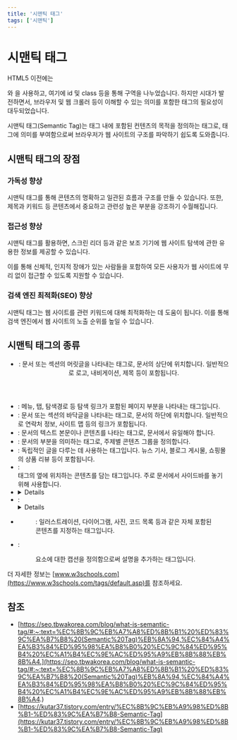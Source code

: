 ```yaml
---
title: '시맨틱 태그'
tags: ['시맨틱']
---
```


# 시맨틱 태그

HTML5 이전에는 <div>와 <span>을 사용하고, 여기에 id 및 class 등을 통해 구역을 나누었습니다. 하지만 시대가 발전하면서, 브라우저 및 웹 크롤러 등이 이해할 수 있는 의미를 포함한 태그의 필요성이 대두되었습니다.

시맨틱 태그(Semantic Tag)는 태그 내에 포함된 컨텐츠의 목적을 정의하는 태그로, 태그에 의미를 부여함으로써 브라우저가 웹 사이트의 구조를 파악하기 쉽도록 도와줍니다. 

## 시맨틱 태그의 장점

### 가독성 향상

시맨틱 태그를 통해 콘텐츠의 명확하고 일관된 흐름과 구조를 만들 수 있습니다. 또한, 제목과 키워드 등 콘텐츠에서 중요하고 관련성 높은 부분을 강조하기 수월해집니다.

### 접근성 향상

시맨틱 태그를 활용하면, 스크린 리더 등과 같은 보조 기기에 웹 사이트 탐색에 관한 유용한 정보를 제공할 수 있습니다.

이를 통해 신체적, 인지적 장애가 있는 사람들을 포함하여 모든 사용자가 웹 사이트에 무리 없이 접근할 수 있도록 지원할 수 있습니다.

### 검색 엔진 최적화(SEO) 향상

시맨틱 태그는 웹 사이트를 관련 키워드에 대해 최적화하는 데 도움이 됩니다. 이를 통해 검색 엔진에서 웹 사이트의 노출 순위를 높일 수 있습니다. 

## 시맨틱 태그의 종류

* <header>: 문서 또는 섹션의 머릿글을 나타내는 태그로, 문서의 상단에 위치합니다. 일반적으로 로고, 내비게이션, 제목 등이 포함됩니다.
* <nav>: 메뉴, 탭, 탐색경로 등 탐색 링크가 포함된 페이지 부분을 나타내는 태그입니다.
* <footer>: 문서 또는 섹션의 바닥글을 나타내는 태그로, 문서의 하단에 위치합니다. 일반적으로 연락처 정보, 사이트 맵 등의 링크가 포함됩니다.
* <main>: 문서의 텍스트 본문이나 콘텐츠를 나타는 태그로, 문서에서 유일해야 합니다.
* <section>: 문서의 부분을 의미하는 태그로, 주제별 콘텐츠 그룹을 정의합니다.
* <article>: 독립적인 글을 다루는 데 사용하는 태그입니다. 뉴스 기사, 블로그 게시물, 쇼핑몰의 상품 리뷰 등이 포함됩니다.
* <aside>: <main> 태그의 옆에 위치하는 콘텐츠를 담는 태그입니다. 주로 문서에서 사이드바를 놓기 위해 사용합니다.
* <details>: 사용자가 보거나 숨길 수 있는 추가 세부 정보를 정의하는 태그입니다. 기본적으로 닫은 상태이지만, 클릭하면 확장되어 내용이 보이게 됩니다.
* <summary>: <details> 태그에서 항상 보이는 부분을 렌더링하는 태그입니다. <details> 태그의 첫 번째 하위 항목이어야 합니다.
* <figure>: 일러스트레이션, 다이어그램, 사진, 코드 목록 등과 같은 자체 포함된 콘텐츠를 지정하는 태그입니다.
* <figcaption>: <figure> 요소에 대한 캡션을 정의함으로써 설명을 추가하는 태그입니다.

더 자세한 정보는 [www.w3schools.com](https://www.w3schools.com/tags/default.asp)를 참조하세요.

## 참조

* [https://seo.tbwakorea.com/blog/what-is-semantic-tag/#:~:text=%EC%8B%9C%EB%A7%A8%ED%8B%B1%20%ED%83%9C%EA%B7%B8%20(Semantic%20Tag)%EB%8A%94,%EC%84%A4%EA%B3%84%ED%95%98%EA%B8%B0%20%EC%9C%84%ED%95%B4%20%EC%A1%B4%EC%9E%AC%ED%95%A9%EB%8B%88%EB%8B%A4.](https://seo.tbwakorea.com/blog/what-is-semantic-tag/#:~:text=%EC%8B%9C%EB%A7%A8%ED%8B%B1%20%ED%83%9C%EA%B7%B8%20(Semantic%20Tag)%EB%8A%94,%EC%84%A4%EA%B3%84%ED%95%98%EA%B8%B0%20%EC%9C%84%ED%95%B4%20%EC%A1%B4%EC%9E%AC%ED%95%A9%EB%8B%88%EB%8B%A4.)
* [https://kutar37.tistory.com/entry/%EC%8B%9C%EB%A9%98%ED%8B%B1-%ED%83%9C%EA%B7%B8-Semantic-Tag](https://kutar37.tistory.com/entry/%EC%8B%9C%EB%A9%98%ED%8B%B1-%ED%83%9C%EA%B7%B8-Semantic-Tag)

